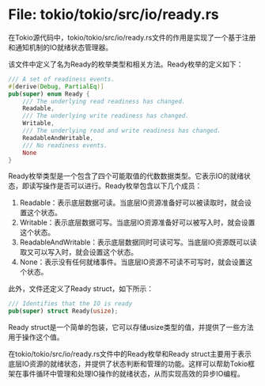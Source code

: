 # File: tokio/tokio/src/io/ready.rs

在Tokio源代码中，tokio/tokio/src/io/ready.rs文件的作用是实现了一个基于注册和通知机制的IO就绪状态管理器。

该文件中定义了名为Ready的枚举类型和相关方法。Ready枚举的定义如下：

```rust
/// A set of readiness events.
#[derive(Debug, PartialEq)]
pub(super) enum Ready {
    /// The underlying read readiness has changed.
    Readable,
    /// The underlying write readiness has changed.
    Writable,
    /// The underlying read and write readiness has changed.
    ReadableAndWritable,
    /// No readiness events.
    None
}
```

Ready枚举类型是一个包含了四个可能取值的代数数据类型。它表示IO的就绪状态，即读写操作是否可以进行。Ready枚举包含以下几个成员：

1. Readable：表示底层数据可读。当底层IO资源准备好可以被读取时，就会设置这个状态。
2. Writable：表示底层数据可写。当底层IO资源准备好可以被写入时，就会设置这个状态。
3. ReadableAndWritable：表示底层数据同时可读可写。当底层IO资源既可以读取又可以写入时，就会设置这个状态。
4. None：表示没有任何就绪事件。当底层IO资源不可读不可写时，就会设置这个状态。

此外，文件还定义了Ready struct，如下所示：

```rust
/// Identifies that the IO is ready
pub(super) struct Ready(usize);
```
Ready struct是一个简单的包装，它可以存储usize类型的值，并提供了一些方法用于操作这个值。

在tokio/tokio/src/io/ready.rs文件中的Ready枚举和Ready struct主要用于表示底层IO资源的就绪状态，并提供了状态判断和管理的功能。这样可以帮助Tokio框架在事件循环中管理和处理IO操作的就绪状态，从而实现高效的异步IO编程。

